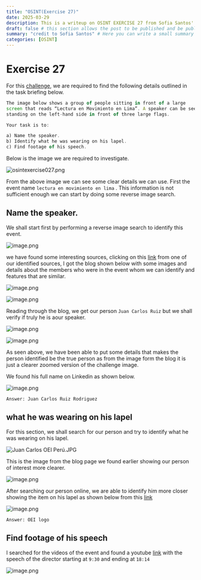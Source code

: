 ```yaml
---
title: "OSINT(Exercise 27)"
date: 2025-03-29
description: This is a writeup on OSINT EXERCISE 27 from Sofia Santos' OSINT analysis and exercises.
draft: false # this section allows the post to be published and be public, is it is set to true the post will not be published.
summary: "credit to Sofia Santos" # Here you can write a small summary of the post if needed
categories: [OSINT]
---
```

# Exercise 27

For this [challenge](https://gralhix.com/list-of-osint-exercises/osint-exercise-027/), we are required to find the following details outlined in the task briefing below.

```jsx
The image below shows a group of people sitting in front of a large 
screen that reads “Lectura en Movimiento en Lima”. A speaker can be seen
standing on the left-hand side in front of three large flags.

Your task is to:

a) Name the speaker.
b) Identify what he was wearing on his lapel.
c) Find footage of his speech.
```

Below is the image we are required to investigate.

![osintexercise027.png](osintexercise027.png)

From the above image we can see some clear details we can use. First the event name `lectura en movimiento en lima` . This information is not sufficient enough we can start by doing some reverse image search.

## Name the speaker.

We shall start first by performing a reverse image search to identify this event.

![image.png](image.png)

we have found some interesting sources, clicking on this [link](https://oei.int/oficinas/peru/noticias/lectura-en-movimiento-en-lima-una-iniciativa-que-une-a-14-entidades-para-promover-la-lectura-en-el-pais/) from one of our identified sources, I got the blog shown below with some images and details about the members who were in the event whom we can identify and features that are similar.

![image.png](image%201.png)

![image.png](image%202.png)

Reading through the blog, we get our person `Juan Carlos Ruiz` but we shall verify if truly he is aour speaker.

![image.png](image%203.png)

![image.png](image%204.png)

As seen above, we have been able to put some details that makes the person identified be the true person as from the image form the blog it is just a clearer zoomed version of the challenge image.

We found his full name on Linkedin as shown below.

![image.png](image%205.png)

`Answer: Juan Carlos Ruiz Rodriguez`

## what he was wearing on his lapel

For this section, we shall search for our person and try to identify what he was wearing on his lapel.

![Juan Carlos OEI Perú.JPG](Juan_Carlos_OEI_Per.jpg)

This is the image from the blog page we found earlier showing our person of interest more clearer.

![image.png](image%206.png)

After searching our person online, we are able to identify him more closer showing the item on his lapel as shown below from this [link](https://www.infobae.com/america/agencias/2023/07/19/peru-y-la-oei-promocionan-la-lectura-en-las-calles-y-el-transporte-publico-de-lima/)

![image.png](image%207.png)

`Answer: OEI logo` 

## Find footage of his speech

I searched for the videos of the event and found a youtube [link](https://www.youtube.com/watch?v=WVU-ei4Dunk) with the speech of the director starting at `9:30` and ending at `18:14`

![image.png](image%208.png)